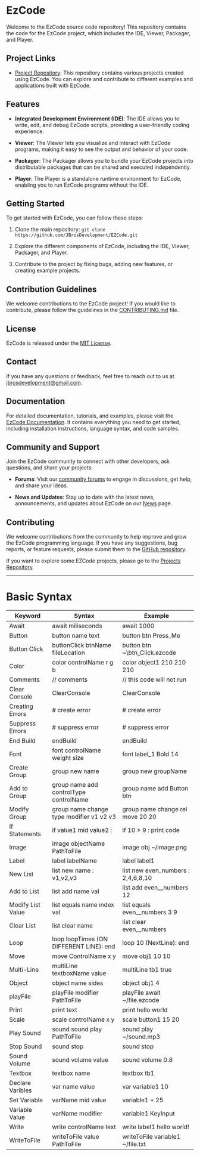 # EzCode

Welcome to the EzCode source code repository! This repository contains the code for the EzCode project, which includes the IDE, Viewer, Packager, and Player.

## Project Links

- [Project Repository](https://github.com/JBrosDevelopment/EZCode-Projects.git): This repository contains various projects created using EzCode. You can explore and contribute to different examples and applications built with EzCode.

## Features

- **Integrated Development Environment (IDE)**: The IDE allows you to write, edit, and debug EzCode scripts, providing a user-friendly coding experience.

- **Viewer**: The Viewer lets you visualize and interact with EzCode programs, making it easy to see the output and behavior of your code.

- **Packager**: The Packager allows you to bundle your EzCode projects into distributable packages that can be shared and executed independently.

- **Player**: The Player is a standalone runtime environment for EzCode, enabling you to run EzCode programs without the IDE.

## Getting Started

To get started with EzCode, you can follow these steps:

1. Clone the main repository: `git clone https://github.com/JBrosDevelopment/EZCode.git`

2. Explore the different components of EzCode, including the IDE, Viewer, Packager, and Player.

3. Contribute to the project by fixing bugs, adding new features, or creating example projects.

## Contribution Guidelines

We welcome contributions to the EzCode project! If you would like to contribute, please follow the guidelines in the [CONTRIBUTING.md](CONTRIBUTING.md) file.

## License

EzCode is released under the [MIT License](LICENSE).

## Contact

If you have any questions or feedback, feel free to reach out to us at [jbrosdevelopment@gmail.com](mailto:jbrosdevelopment@gmail.com).

## Documentation

For detailed documentation, tutorials, and examples, please visit the [EzCode Documentation](https://ez-code.web.app/Docs.html). It contains everything you need to get started, including installation instructions, language syntax, and code samples.

## Community and Support

Join the EzCode community to connect with other developers, ask questions, and share your projects:

- **Forums**: Visit our [community forums](https://ez-code.web.app/Forum.html) to engage in discussions, get help, and share your ideas.

- **News and Updates**: Stay up to date with the latest news, announcements, and updates about EzCode on our [News](https://ez-code.web.app) page.

## Contributing

We welcome contributions from the community to help improve and grow the EzCode programming language. If you have any suggestions, bug reports, or feature requests, please submit them to the [GitHub repository](https://github.com/JBrosDevelopment/EZCode/tree/master).

If you want to explore some EZCode projects, please go to the [Projects Repository](https://github.com/JBrosDevelopment/EZCode-Projects).

---

# Basic Syntax
| Keyword               | Syntax                                  | Example                                  |
|-----------------------|-----------------------------------------|------------------------------------------|
| Await                 | await miliseconds                       | await 1000                               |
| Button                | button name text                        | button btn Press\_Me                     |
| Button Click          | buttonClick btnName fileLocation        | button btn ~\btn_Click.ezcode            |
| Color                 | color controlName r g b                 | color object1 210 210 210                |
| Comments              | // comments                             | // this code will not run                |
| Clear Console         | ClearConsole                            | ClearConsole                             |
| Creating Errors       | # create error                          | # create error                           |
| Suppress Errors       | # suppress error                        | # suppress error                         |
| End Build             | endBuild                                | endBuild                                 |
| Font                  | font controlName weight size            | font label_1 Bold 14                     |
| Create Group          | group new name                          | group new groupName                      |
| Add to Group          | group name add controlType controlName  | group name add Button btn                |
| Modify Group          | group name change type modifier v1 v2 v3| group name change rel move 20 20         |
| If Statements         | if value1 mid value2 :                  | if 10 > 9 : print code                   |
| Image                 | image objectName PathToFile             | image obj ~/image.png                    |
| Label                 | label labelName                         | label label1                             |
| New List              | list new name : v1,v2,v3                | list new even_numbers : 2,4,6,8,10       |
| Add to List           | list add name val                       | list add even__numbers 12                |
| Modify List Value     | list equals name index val              | list equals even__numbers 3 9            |
| Clear List            | list clear name                         | list clear even__numbers                 |
| Loop                  | loop loopTimes (ON DIFFERENT LINE): end | loop 10  (NextLine): end                 |
| Move                  | move ControlName x y                    | move obj1 10 10                          |
| Multi-Line            | multiLine textboxName value             | multiLine tb1 true                       |
| Object                | object name sides                       | object obj1 4                            |
| playFile              | playFile modifier PathToFile            | playFile await ~/file.ezcode             |
| Print                 | print text                              | print hello world                        |
| Scale                 | scale controlName x y                   | scale button1 15 20                      |
| Play Sound            | sound sound play PathToFile             | sound play ~/sound.mp3                   |
| Stop Sound            | sound stop                              | sound stop                               |
| Sound Volume          | sound volume value                      | sound volume 0.8                         |
| Textbox               | textbox name                            | textbox tb1                              |
| Declare Varibles      | var name value                          | var variable1 10                         |
| Set Variable          | varName mid value                       | variable1 + 25                           |
| Variable Value        | varName modifier                        | variable1 KeyInput                       |
| Write                 | write controlName text                  | write label1 hello world!                |
| WriteToFile           | writeToFile value PathToFile            | writeToFile variable1 ~/file.txt         |
